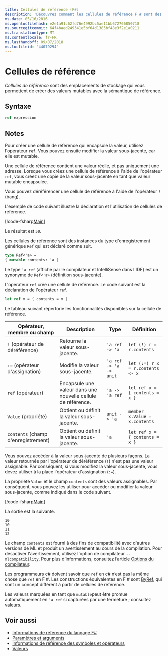 ```yaml
---
title: Cellules de référence (F#)
description: 'Découvrez comment les cellules de référence F # sont des emplacements de stockage qui vous permettent de créer des valeurs mutables avec la sémantique de référence.'
ms.date: 05/16/2016
ms.openlocfilehash: e2e1a91c62fd76e4992bc5ae11bb672766850718
ms.sourcegitcommit: 64f4baed249341e5bf64d1385bf48e3f2e1a0211
ms.translationtype: MT
ms.contentlocale: fr-FR
ms.lasthandoff: 09/07/2018
ms.locfileid: "44079294"
---
```

# <a name="reference-cells"></a>Cellules de référence

*Cellules de référence* sont des emplacements de stockage qui vous permettent de créer des valeurs mutables avec la sémantique de référence.

## <a name="syntax"></a>Syntaxe

```fsharp
ref expression
```

## <a name="remarks"></a>Notes

Pour créer une cellule de référence qui encapsule la valeur, utilisez l'opérateur `ref`. Vous pouvez ensuite modifier la valeur sous-jacente, car elle est mutable.

Une cellule de référence contient une valeur réelle, et pas uniquement une adresse. Lorsque vous créez une cellule de référence à l'aide de l'opérateur `ref`, vous créez une copie de la valeur sous-jacente en tant que valeur mutable encapsulée.

Vous pouvez déréférencer une cellule de référence à l'aide de l'opérateur `!` (bang).

L'exemple de code suivant illustre la déclaration et l'utilisation de cellules de référence.

[!code-fsharp[Main](../../../samples/snippets/fsharp/lang-ref-1/snippet2201.fs)]

Le résultat est `50`.

Les cellules de référence sont des instances du type d'enregistrement générique `Ref` qui est déclaré comme suit.

```fsharp
type Ref<'a> =
{ mutable contents: 'a }
```

Le type `'a ref` (affiché par le compilateur et IntelliSense dans l'IDE) est un synonyme de `Ref<'a>` (définition sous-jacente).

L'opérateur `ref` crée une cellule de référence. Le code suivant est la déclaration de l'opérateur `ref`.

```fsharp
let ref x = { contents = x }
```

Le tableau suivant répertorie les fonctionnalités disponibles sur la cellule de référence.

|Opérateur, membre ou champ|Description|Type|Définition|
|--------------------------|-----------|----|----------|
|`!` (opérateur de déréférence)|Retourne la valeur sous-jacente.|`'a ref -> 'a`|`let (!) r = r.contents`|
|`:=` (opérateur d'assignation)|Modifie la valeur sous-jacente.|`'a ref -> 'a -> unit`|`let (:=) r x = r.contents <- x`|
|`ref` (opérateur)|Encapsule une valeur dans une nouvelle cellule de référence.|`'a -> 'a ref`|`let ref x = { contents = x }`|
|`Value` (propriété)|Obtient ou définit la valeur sous-jacente.|`unit -> 'a`|`member x.Value = x.contents`|
|`contents` (champ d'enregistrement)|Obtient ou définit la valeur sous-jacente.|`'a`|`let ref x = { contents = x }`|
Vous pouvez accéder à la valeur sous-jacente de plusieurs façons. La valeur retournée par l'opérateur de déréférence (`!`) n'est pas une valeur assignable. Par conséquent, si vous modifiez la valeur sous-jacente, vous devez utiliser à la place l'opérateur d'assignation (`:=`).

La propriété `Value` et le champ `contents` sont des valeurs assignables. Par conséquent, vous pouvez les utiliser pour accéder ou modifier la valeur sous-jacente, comme indiqué dans le code suivant.

[!code-fsharp[Main](../../../samples/snippets/fsharp/lang-ref-1/snippet2203.fs)]

La sortie est la suivante.

```
10
10
11
12
```

Le champ `contents` est fourni à des fins de compatibilité avec d'autres versions de ML et produit un avertissement au cours de la compilation. Pour désactiver l'avertissement, utilisez l'option de compilateur `--mlcompatibility`. Pour plus d’informations, consultez l’article [Options du compilateur](compiler-options.md).

Les programmeurs c# doivent savoir que `ref` en c# n’est pas la même chose que `ref` en F #. Les constructions équivalentes en F # sont [ByRef](byrefs.md), qui sont un concept différent à partir de cellules de référence.

Les valeurs marquées en tant que `mutable`peut être promue automatiquement en `'a ref` si capturées par une fermeture ; consultez [valeurs](values/index.md).

## <a name="see-also"></a>Voir aussi

- [Informations de référence du langage F#](index.md)
- [Paramètres et arguments](parameters-and-arguments.md)
- [Informations de référence des symboles et opérateurs](symbol-and-operator-reference/index.md)
- [Valeurs](values/index.md)

